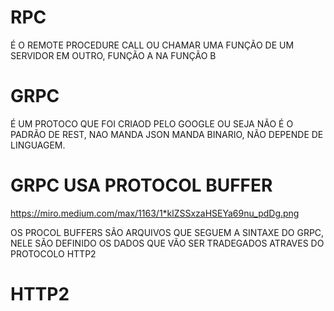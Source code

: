# RPC

É O REMOTE PROCEDURE CALL OU CHAMAR UMA FUNÇÃO
DE UM SERVIDOR EM OUTRO, FUNÇÃO A NA FUNÇÃO B

# GRPC

É UM PROTOCO QUE FOI CRIAOD PELO GOOGLE OU SEJA
NÃO É O PADRÃO DE REST, NAO MANDA JSON MANDA
BINARIO, NÃO DEPENDE DE LINGUAGEM.

# GRPC USA PROTOCOL BUFFER

https://miro.medium.com/max/1163/1*klZSSxzaHSEYa69nu_pdDg.png

OS PROCOL BUFFERS SÃO ARQUIVOS QUE SEGUEM
A SINTAXE DO GRPC, NELE SÃO DEFINIDO OS DADOS QUE VÃO
SER TRADEGADOS ATRAVES DO PROTOCOLO HTTP2

# HTTP2